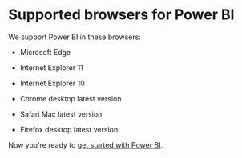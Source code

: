 <properties 
   pageTitle="Supported browsers for Power BI"
   description="Supported browsers for Power BI"
   services="powerbi" 
   documentationCenter="" 
   authors="maggiesMSFT" 
   manager="mblythe" 
   editor=""
   tags=""/>
 
<tags
   ms.service="powerbi"
   ms.devlang="NA"
   ms.topic="article"
   ms.tgt_pltfrm="NA"
   ms.workload="powerbi"
   ms.date="01/19/2016"
   ms.author="maggies"/>

# Supported browsers for Power BI  

We support Power BI in these browsers:

-   Microsoft Edge

-   Internet Explorer 11

-   Internet Explorer 10

-   Chrome desktop latest version

-   Safari Mac latest version

-   Firefox desktop latest version

Now you're ready to [get started with Power BI](powerbi-service-get-started.md).  